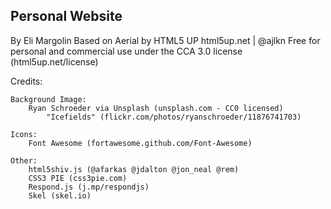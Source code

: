 Personal Website
-----------------

By Eli Margolin 
Based on Aerial by HTML5 UP
html5up.net | @ajlkn
Free for personal and commercial use under the CCA 3.0 license (html5up.net/license)

Credits:

	Background Image:
		Ryan Schroeder via Unsplash (unsplash.com - CC0 licensed)
			"Icefields" (flickr.com/photos/ryanschroeder/11876741703)

	Icons:
		Font Awesome (fortawesome.github.com/Font-Awesome)

	Other:
		html5shiv.js (@afarkas @jdalton @jon_neal @rem)
		CSS3 PIE (css3pie.com)
		Respond.js (j.mp/respondjs)
		Skel (skel.io)
